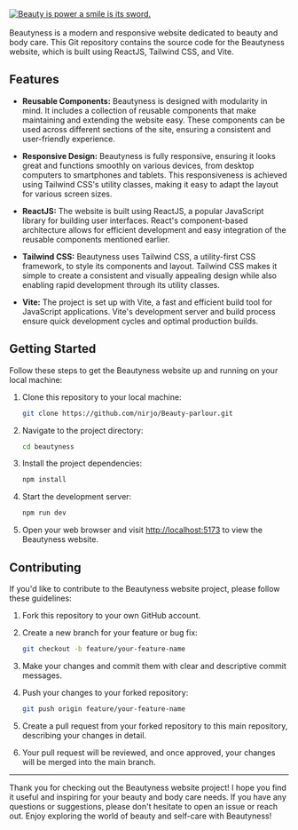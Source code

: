 <a href="https://beautyness-bodycare.vercel.app/">
<img src="src/assets/Logo_white.svg" alt="Beauty is power a smile is its sword.">
</a>   
<br>
<br>
Beautyness is a modern and responsive website dedicated to beauty and body care. This Git repository contains the source code for the Beautyness website, which is built using ReactJS, Tailwind CSS, and Vite.

## Features

- **Reusable Components:** Beautyness is designed with modularity in mind. It includes a collection of reusable components that make maintaining and extending the website easy. These components can be used across different sections of the site, ensuring a consistent and user-friendly experience.
  

- **Responsive Design:** Beautyness is fully responsive, ensuring it looks great and functions smoothly on various devices, from desktop computers to smartphones and tablets. This responsiveness is achieved using Tailwind CSS's utility classes, making it easy to adapt the layout for various screen sizes.
  

- **ReactJS:** The website is built using ReactJS, a popular JavaScript library for building user interfaces. React's component-based architecture allows for efficient development and easy integration of the reusable components mentioned earlier.

- **Tailwind CSS:** Beautyness uses Tailwind CSS, a utility-first CSS framework, to style its components and layout. Tailwind CSS makes it simple to create a consistent and visually appealing design while also enabling rapid development through its utility classes.

- **Vite:** The project is set up with Vite, a fast and efficient build tool for JavaScript applications. Vite's development server and build process ensure quick development cycles and optimal production builds.

## Getting Started

Follow these steps to get the Beautyness website up and running on your local machine:

1. Clone this repository to your local machine:

   ```bash
   git clone https://github.com/nirjo/Beauty-parlour.git
   ```

2. Navigate to the project directory:

   ```bash
   cd beautyness
   ```

3. Install the project dependencies:

   ```bash
   npm install
   ```

4. Start the development server:

   ```bash
   npm run dev
   ```

5. Open your web browser and visit [http://localhost:5173](http://localhost:5173) to view the Beautyness website.

## Contributing

If you'd like to contribute to the Beautyness website project, please follow these guidelines:

1. Fork this repository to your own GitHub account.

2. Create a new branch for your feature or bug fix:

   ```bash
   git checkout -b feature/your-feature-name
   ```

3. Make your changes and commit them with clear and descriptive commit messages.

4. Push your changes to your forked repository:

   ```bash
   git push origin feature/your-feature-name
   ```

5. Create a pull request from your forked repository to this main repository, describing your changes in detail.

6. Your pull request will be reviewed, and once approved, your changes will be merged into the main branch.

---

Thank you for checking out the Beautyness website project! I hope you find it useful and inspiring for your beauty and body care needs. If you have any questions or suggestions, please don't hesitate to open an issue or reach out. Enjoy exploring the world of beauty and self-care with Beautyness!
